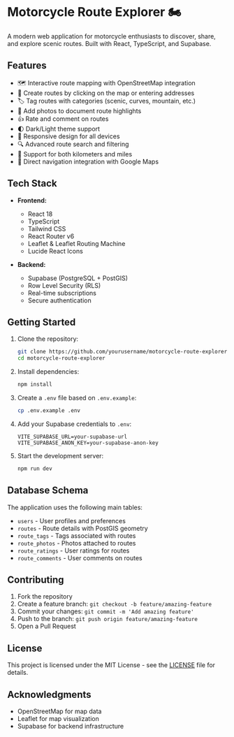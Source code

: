 # Motorcycle Route Explorer 🏍️

A modern web application for motorcycle enthusiasts to discover, share, and explore scenic routes. Built with React, TypeScript, and Supabase.

## Features

- 🗺️ Interactive route mapping with OpenStreetMap integration
- 📍 Create routes by clicking on the map or entering addresses
- 🏷️ Tag routes with categories (scenic, curves, mountain, etc.)
- 📸 Add photos to document route highlights
- 👍 Rate and comment on routes
- 🌓 Dark/Light theme support
- 📱 Responsive design for all devices
- 🔍 Advanced route search and filtering
- 📏 Support for both kilometers and miles
- 🧭 Direct navigation integration with Google Maps

## Tech Stack

- **Frontend:**
  - React 18
  - TypeScript
  - Tailwind CSS
  - React Router v6
  - Leaflet & Leaflet Routing Machine
  - Lucide React Icons

- **Backend:**
  - Supabase (PostgreSQL + PostGIS)
  - Row Level Security (RLS)
  - Real-time subscriptions
  - Secure authentication

## Getting Started

1. Clone the repository:
   ```bash
   git clone https://github.com/yourusername/motorcycle-route-explorer.git
   cd motorcycle-route-explorer
   ```

2. Install dependencies:
   ```bash
   npm install
   ```

3. Create a `.env` file based on `.env.example`:
   ```bash
   cp .env.example .env
   ```

4. Add your Supabase credentials to `.env`:
   ```
   VITE_SUPABASE_URL=your-supabase-url
   VITE_SUPABASE_ANON_KEY=your-supabase-anon-key
   ```

5. Start the development server:
   ```bash
   npm run dev
   ```

## Database Schema

The application uses the following main tables:

- `users` - User profiles and preferences
- `routes` - Route details with PostGIS geometry
- `route_tags` - Tags associated with routes
- `route_photos` - Photos attached to routes
- `route_ratings` - User ratings for routes
- `route_comments` - User comments on routes

## Contributing

1. Fork the repository
2. Create a feature branch: `git checkout -b feature/amazing-feature`
3. Commit your changes: `git commit -m 'Add amazing feature'`
4. Push to the branch: `git push origin feature/amazing-feature`
5. Open a Pull Request

## License

This project is licensed under the MIT License - see the [LICENSE](LICENSE) file for details.

## Acknowledgments

- OpenStreetMap for map data
- Leaflet for map visualization
- Supabase for backend infrastructure